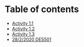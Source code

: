 # Table of contents

* [Activity 1.1](README.md)
* [Activity 1.2](activity-1.2.md)
* [Activity 1.3](activity-1.3.md)
* [28/2/2020 DES501](28-2-2020-des501.md)


